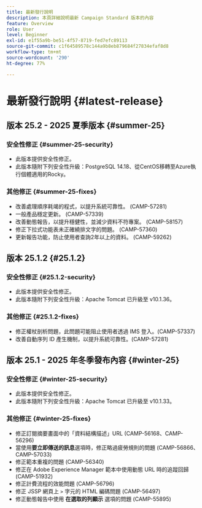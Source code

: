 ```yaml
---
title: 最新發行說明
description: 本頁詳細說明最新 Campaign Standard 版本的內容
feature: Overview
role: User
level: Beginner
exl-id: e1f55a9b-be51-4f57-8719-fed7efc89113
source-git-commit: c1f64589578c144a9b8eb879684f27834efaf8d8
workflow-type: tm+mt
source-wordcount: '290'
ht-degree: 77%

---
```



# 最新發行說明 {#latest-release}

<!--
## Release notes {#e-new-release}


This section lists improvements and changes included in the next Campaign Standard release.

>[!CAUTION]
>
>This content is subject to changes without prior notice until the stage environments upgrade date. Learn more in the [Release planning page](../../rn/using/release-planning.md).

-->

## 版本 25.2 - 2025 夏季版本 {#summer-25}

### 安全性修正 {#summer-25-security}

* 此版本提供安全性修正。
* 此版本隨附下列安全性升級：PostgreSQL 14.18、從CentOS移轉至Azure執行個體適用的Rocky。

### 其他修正 {#summer-25-fixes}

* 改善處理順序耗竭的程式，以提升系統可靠性。 (CAMP-57281)
* 一般產品穩定更新。 (CAMP-57339)
* 改善動態報告，以提升穩健性，並減少資料不符專案。 (CAMP-58157)
* 修正下拉式功能表未正確繞排文字的問題。 (CAMP-57360)
* 更新報告功能，防止使用者查詢2年以上的資料。 (CAMP-59262)

## 版本 25.1.2 {#25.1.2}

### 安全性修正 {#25.1.2-security}

* 此版本提供安全性修正。
* 此版本隨附下列安全性升級：Apache Tomcat 已升級至 v10.1.36。

### 其他修正 {#25.1.2-fixes}

* 修正權杖剖析問題，此問題可能阻止使用者透過 IMS 登入。(CAMP-57337)
* 改善自動序列 ID 產生機制，以提升系統可靠性。(CAMP-57281)

## 版本 25.1 - 2025 年冬季發布內容 {#winter-25}

### 安全性修正 {#winter-25-security}

* 此版本提供安全性修正。
* 此版本隨附下列安全性升級：Apache Tomcat 已升級至 v10.1.33。

### 其他修正 {#winter-25-fixes}


* 修正訂閱摘要畫面中的「資料結構描述」URL (CAMP-56168、CAMP-56296)
* 當使用&#x200B;**要立即傳送的訊息**&#x200B;選項時，修正略過疲勞規則的問題 (CAMP-56866、CAMP-57033)
* 修正範本重複的問題 (CAMP-56340)
* 修正在 Adobe Experience Manager 範本中使用動態 URL 時的追蹤回歸 (CAMP-51932)
* 修正計費流程的效能問題 (CAMP-56796)
* 修正 JSSP 網頁上 `>` 字元的 HTML 編碼問題 (CAMP-56497)
* 修正動態報告中使用 **在選取的列顯示** 選項的問題 (CAMP-55895)


